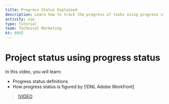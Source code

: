 ```yaml
---
title: Progress Status Explained
description: Learn how to track the progress of tasks using progress status. Learn how progress status is calculated using task constraints and date types.
activity: use
type: Tutorial
team: Technical Marketing
kt: 8955
---
```

# Project status using progress status

In this video, you will learn:

* Progress status definitions
* How progress status is figured by [!DNL Adobe Workfront]

>[!VIDEO](https://video.tv.adobe.com/v/335215/?quality=12)

<!--
Learn More URLs
-->
